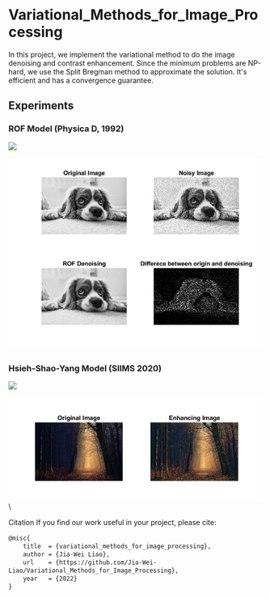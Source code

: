 # Variational_Methods_for_Image_Processing

In this project, we implement the variational method to do the image denoising and contrast enhancement. Since the minimum problems are NP-hard, we use the Split Bregman method to approximate the solution. It's efficient and has a convergence guarantee.

## Experiments
### ROF Model (Physica D, 1992)
<img src="https://render.githubusercontent.com/render/math?math=$\displaystyle \min_{u \in BV(\Omega)} \left(\|u\|_{TV(\Omega)} %2B \frac{\lambda}{2} \int_\Omega (u-f)^2 dx \right)$">


![Image](https://github.com/Jia-Wei-Liao/Variational_Methods_for_Image_Processing/blob/main/result/denoising.jpg)


### Hsieh-Shao-Yang Model (SIIMS 2020)
<img src="https://render.githubusercontent.com/render/math?math=$\displaystyle \min_{u} \left(\frac{1}{2} \int_{\Omega} |\nabla u - \nabla f|^2 dx %2B \frac{\lambda}{2} \int_\Omega (u-\bar{u})^2 dx \right)$">


![Image](https://github.com/Jia-Wei-Liao/Variational_Methods_for_Image_Processing/blob/main/result/enhancement.jpg)\


Citation
If you find our work useful in your project, please cite:
```
@misc{
    title  = {variational_methods_for_image_processing},
    author = {Jia-Wei Liao},
    url    = {https://github.com/Jia-Wei-Liao/Variational_Methods_for_Image_Processing},
    year   = {2022}
}
```
